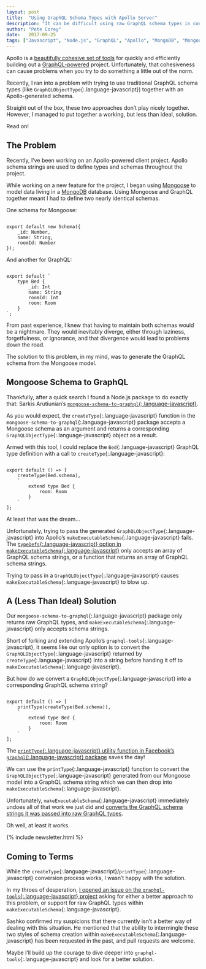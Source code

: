 ```yaml
---
layout: post
title:  "Using GraphQL Schema Types with Apollo Server"
description: "It can be difficult using raw GraphQL schema types in conjection with Apollo's server-side tools. This article digs into the pros and cons of a potential solution."
author: "Pete Corey"
date:   2017-09-25
tags: ["Javascript", "Node.js", "GraphQL", "Apollo", "MongoDB", "Mongoose"]
---
```


Apollo is a [beautifully cohesive set of tools](https://www.apollodata.com/) for quickly and efficiently building out a [GraphQL-powered](http://graphql.org/) project. Unfortunately, that cohesiveness can cause problems when you try to do something a little out of the norm.

Recently, I ran into a problem with trying to use traditional GraphQL schema types (like `GraphQLObjectType`{:.language-javascript}) together with an Apollo-generated schema.

Straight out of the box, these two approaches don’t play nicely together. However, I managed to put together a working, but less than ideal, solution.

Read on!

## The Problem

Recently, I’ve been working on an Apollo-powered client project. Apollo schema strings are used to define types and schemas throughout the project.

While working on a new feature for the project, I began using [Mongoose](http://mongoosejs.com/) to model data living in a [MongoDB](https://www.mongodb.com/) database. Using Mongoose and GraphQL together meant I had to define two nearly identical schemas.

One schema for Mongoose:

<pre class='language-javascript'><code class='language-javascript'>
export default new Schema({
    _id: Number,
    name: String,
    roomId: Number
});
</code></pre>

And another for GraphQL:

<pre class='language-javascript'><code class='language-javascript'>
export default `
    type Bed {
        _id: Int
        name: String
        roomId: Int
        room: Room
    }
`;
</code></pre>

From past experience, I knew that having to maintain both schemas would be a nightmare. They would inevitably diverge, either through laziness, forgetfulness, or ignorance, and that divergence would lead to problems down the road.

The solution to this problem, in my mind, was to generate the GraphQL schema from the Mongoose model.

## Mongoose Schema to GraphQL

Thankfully, after a quick search I found a Node.js package to do exactly that: Sarkis Arutiunian’s [`mongoose-schema-to-graphql`{:.language-javascript}](https://github.com/sarkistlt/mongoose-schema-to-graphql).

As you would expect, the `createType`{:.language-javascript} function in the `mongoose-schema-to-graphql`{:.language-javascript} package accepts a Mongoose schema as an argument and returns a corresponding `GraphQLObjectType`{:.language-javascript} object as a result.

Armed with this tool, I could replace the `Bed`{:.language-javascript} GraphQL type definition with a call to `createType`{:.language-javascript}:

<pre class='language-javascript'><code class='language-javascript'>
export default () => [
    createType(Bed.schema),
    `
        extend type Bed {
            room: Room
        }
    `
];
</code></pre>

At least that was the dream…

Unfortunately, trying to pass the generated `GraphQLObjectType`{:.language-javascript} into Apollo’s `makeExecutableSchema`{:.language-javascript} fails. The [`typeDefs`{:.language-javascript} option in `makeExecutableSchema`{:.language-javascript}](http://dev.apollodata.com/tools/graphql-tools/generate-schema.html#makeExecutableSchema) only accepts an array of GraphQL schema strings, or a function that returns an array of GraphQL schema strings.

Trying to pass in a `GraphQLObjectType`{:.language-javascript} causes `makeExecutableSchema`{:.language-javascript} to blow up.

## A (Less Than Ideal) Solution

Our `mongoose-schema-to-graphql`{:.language-javascript} package only returns raw GraphQL types, and `makeExecutableSchema`{:.language-javascript} only accepts schema strings.

Short of forking and extending Apollo’s `graphql-tools`{:.language-javascript}, it seems like our only option is to convert the `GraphQLObjectType`{:.language-javascript} returned by `createType`{:.language-javascript} into a string before handing it off to `makeExecutableSchema`{:.language-javascript}.

But how do we convert a `GraphQLObjectType`{:.language-javascript} into a corresponding GraphQL schema string?

<pre class='language-javascript'><code class='language-javascript'>
export default () => [
    printType(createType(Bed.schema)),
    `
        extend type Bed {
            room: Room
        }
    `
];
</code></pre>

The [`printType`{:.language-javascript} utility function in Facebook’s `graphql`{:.language-javascript} package](https://github.com/graphql/graphql-js/blob/eb01a23c578d949ccea2fa2b350e65a3893e6895/src/utilities/schemaPrinter.js#L139-L153) saves the day!

We can use the `printType`{:.language-javascript} function to convert the `GraphQLObjectType`{:.language-javascript} generated from our Mongoose model into a GraphQL schema string which we can then drop into `makeExecutableSchema`{:.language-javascript}.

Unfortunately, `makeExecutableSchema`{:.language-javascript} immediately undoes all of that work we just did and [converts the GraphQL schema strings it was passed into raw GraphQL types](https://github.com/apollographql/graphql-tools/blob/master/src/schemaGenerator.ts#L190-L192).

Oh well, at least it works.

{% include newsletter.html %}

## Coming to Terms

While the `createType`{:.language-javascript}/`printType`{:.language-javascript} conversion process works, I wasn’t happy with the solution.

In my throes of desperation, [I opened an issue on the `graphql-tools`{:.language-javascript} project](https://github.com/apollographql/graphql-tools/issues/398) asking for either a better approach to this problem, or support for raw GraphQL types within `makeExecutableSchema`{:.language-javascript}.

Sashko confirmed my suspicions that there currently isn’t a better way of dealing with this situation. He mentioned that the ability to intermingle these two styles of schema creation within `makeExecutableSchema`{:.language-javascript} has been requested in the past, and pull requests are welcome.

Maybe I’ll build up the courage to dive deeper into `graphql-tools`{:.language-javascript} and look for a better solution.
